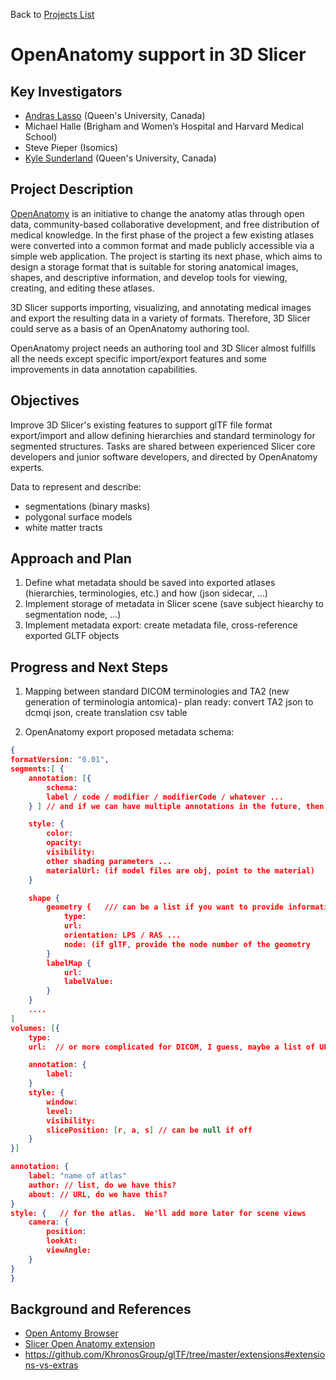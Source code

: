 Back to [Projects List](../../README.md#ProjectsList)

# OpenAnatomy support in 3D Slicer

## Key Investigators

- [Andras Lasso](http://perk.cs.queensu.ca/users/lasso) (Queen's University, Canada)
- Michael Halle (Brigham and Women’s Hospital and Harvard Medical School)
- Steve Pieper (Isomics)
- [Kyle Sunderland](http://perk.cs.queensu.ca/users/sunderland) (Queen's University, Canada)

## Project Description

[OpenAnatomy](https://www.openanatomy.org/) is an initiative to change the anatomy atlas through open data, community-based collaborative development, and free distribution of medical knowledge. In the first phase of the project a few existing atlases were converted into a common format and made publicly accessible via a simple web application. The project is starting its next phase, which aims to design a storage format that is suitable for storing anatomical images, shapes, and descriptive information, and develop tools for viewing, creating, and editing these atlases.

3D Slicer supports importing, visualizing, and annotating medical images and export the resulting data in a variety of formats. Therefore, 3D Slicer could serve as a basis of an OpenAnatomy authoring tool.

OpenAnatomy project needs an authoring tool and 3D Slicer almost fulfills all the needs except specific import/export features and some improvements in data annotation capabilities.

## Objectives

Improve 3D Slicer's existing features to support glTF file format export/import and allow defining hierarchies and standard terminology for segmented structures. Tasks are shared between experienced Slicer core developers and junior software developers, and directed by OpenAnatomy experts.

Data to represent and describe:
* segmentations (binary masks)
* polygonal surface models
* white matter tracts

## Approach and Plan

1. Define what metadata should be saved into exported atlases (hierarchies, terminologies, etc.) and how (json sidecar, ...)
1. Implement storage of metadata in Slicer scene (save subject hiearchy to segmentation node, ...)
1. Implement metadata export: create metadata file, cross-reference exported GLTF objects

## Progress and Next Steps

1. Mapping between standard DICOM terminologies and TA2 (new generation of terminologia antomica)- plan ready: convert TA2 json to dcmqi json, create translation csv table

2. OpenAnatomy export proposed metadata schema:

```json
{
formatVersion: "0.01",
segments:[ {
	annotation: [{
		schema:
		label / code / modifier / modifierCode / whatever ...
	} ] // and if we can have multiple annotations in the future, then this is a list

	style: {
		color:
		opacity:
		visibility:
		other shading parameters ...
		materialUrl: (if model files are obj, point to the material)
	}

	shape {
		geometry {   /// can be a list if you want to provide information about the DICOM set
			type:
			url:
			orientation: LPS / RAS ...
			node: (if glTF, provide the node number of the geometry
		}
		labelMap {
			url:
			labelValue:
		}
	}
	....
]
volumes: [{
	type:
	url:  // or more complicated for DICOM, I guess, maybe a list of URLs

	annotation: {
		label:
	}
	style: {
		window:
		level:
		visibility:
		slicePosition: [r, a, s] // can be null if off
	}
}]

annotation: {
	label: "name of atlas"
	author: // list, do we have this?
	about: // URL, do we have this?
}
style: {   // for the atlas.  We'll add more later for scene views
	camera: {
		position:
		lookAt:
		viewAngle:
	}
}
}
```

## Background and References

+ [Open Antomy Browser](https://www.openanatomy.org/)
+ [Slicer Open Anatomy extension](https://github.com/PerkLab/SlicerOpenAnatomy)
+ https://github.com/KhronosGroup/glTF/tree/master/extensions#extensions-vs-extras
